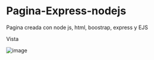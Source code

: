 # Pagina-Express-nodejs
Pagina creada con node js, html, boostrap, express y EJS


Vista

![image](https://user-images.githubusercontent.com/49913741/112392462-31b98b00-8cd8-11eb-8745-6d7a8f809315.png)
